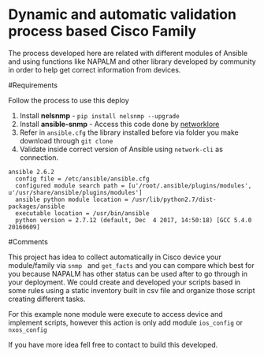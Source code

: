 # Dynamic and automatic validation process based Cisco Family

The process developed here are related with different modules of Ansible and using functions like NAPALM and other library developed by community in order to help get correct information from devices.

#Requirements

Follow the process to use this deploy

1) Install **nelsnmp** - ```pip install nelsnmp --upgrade```
2) Install **ansible-snmp** - Access this code done by [networklore](https://github.com/networklore/ansible-snmp)
3) Refer in `ansible.cfg` the library installed before via folder you make download through `git clone`
4) Validate inside correct version of Ansible using `network-cli` as connection.
```
ansible 2.6.2
  config file = /etc/ansible/ansible.cfg
  configured module search path = [u'/root/.ansible/plugins/modules', u'/usr/share/ansible/plugins/modules']
  ansible python module location = /usr/lib/python2.7/dist-packages/ansible
  executable location = /usr/bin/ansible
  python version = 2.7.12 (default, Dec  4 2017, 14:50:18) [GCC 5.4.0 20160609]
```

#Comments

This project has idea to collect automatically in Cisco device your module/family via `snmp ` and `get_facts` and you can compare which best for you because NAPALM has other status can be used after to go through in your deployment. We could create and developed your scripts based in some rules using a static inventory built in csv file and organize those script creating different tasks.

For this example none module were execute to access device and implement scripts, however this action is only add module `ios_config` or `nxos_config`

If you have more idea fell free to contact to build this developed.
